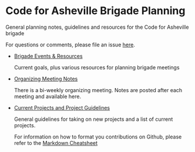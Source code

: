 # Code for Asheville Brigade Planning
General planning notes, guidelines and resources for the Code for Asheville brigade

For questions or comments, please file an issue [here](https://github.com/CodeForAsheville/brigade-planning/issues).

* [Brigade Events & Resources](./events+resources/README.md)

  Current goals, plus various resources for planning brigade meetings
* [Organizing Meeting Notes](meeting-notes/README.md)

  There is a bi-weekly organizing meeting. Notes are posted after each meeting and available here.
* [Current Projects and Project Guidelines](projects/README.md)

  General guidelines for taking on new projects and a list of current projects.
  
  For information on how to format you contributions on Github, please refer to the [Markdown Cheatsheet](https://github.com/adam-p/markdown-here/wiki/Markdown-Cheatsheet) 
